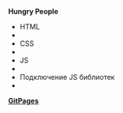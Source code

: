 <b>Hungry People</b>
<br>
<ul>
    <li>HTML<li>
    <li>CSS<li>
    <li>JS<li>
    <li>Подключение JS библиотек<li>
</ul>
<a href="https://bergamolt.github.io/hungry_people"><b>GitPages</b></a>